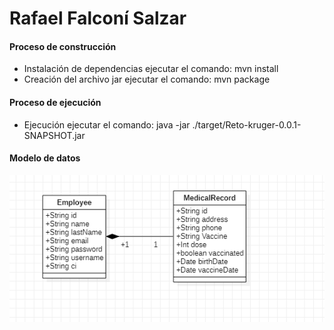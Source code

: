 # Rafael Falconí Salzar
#### Proceso de construcción
* Instalación de dependencias ejecutar el comando: mvn install
* Creación del archivo jar ejecutar el comando: mvn package
#### Proceso de ejecución
* Ejecución ejecutar el comando: java -jar ./target/Reto-kruger-0.0.1-SNAPSHOT.jar
#### Modelo de datos
![alt text](https://github.com/rafaelfalconi/FichaMedica/blob/master/Modelo%20de%20datos.PNG)